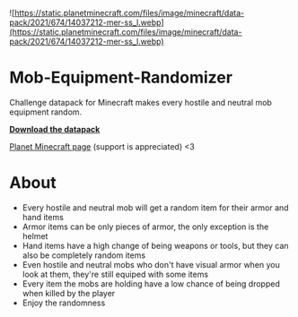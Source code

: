 ![https://static.planetminecraft.com/files/image/minecraft/data-pack/2021/674/14037212-mer-ss_l.webp](https://static.planetminecraft.com/files/image/minecraft/data-pack/2021/674/14037212-mer-ss_l.webp)
# Mob-Equipment-Randomizer
Challenge datapack for Minecraft makes every hostile and neutral mob equipment random.

**[Download the datapack](https://github.com/Shaaaaaaaaaron/Mob-Equipment-Randomizer/releases)**

[Planet Minecraft page](https://www.planetminecraft.com/data-pack/mob-equipment-randomizer/) (support is appreciated) <3

# **About**
- Every hostile and neutral mob will get a random item for their armor and hand items
- Armor items can be only pieces of armor, the only exception is the helmet
- Hand items have a high change of being weapons or tools, but they can also be completely random items
- Even hostile and neutral mobs who don't have visual armor when you look at them, they're still equiped with some items
- Every item the mobs are holding have a low chance of being dropped when killed by the player
- Enjoy the randomness
